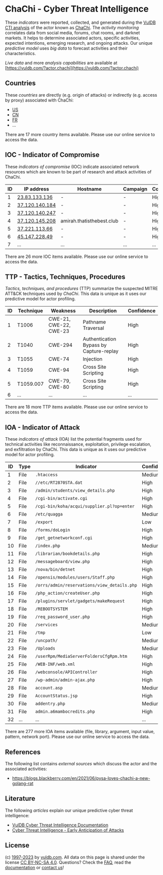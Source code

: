 # ChaChi - Cyber Threat Intelligence

These _indicators_ were reported, collected, and generated during the [VulDB CTI analysis](https://vuldb.com/?kb.cti) of the actor known as [ChaChi](https://vuldb.com/?actor.chachi). The _activity monitoring_ correlates data from social media, forums, chat rooms, and darknet markets. It helps to determine associated actors, specific activities, expected intentions, emerging research, and ongoing attacks. Our unique _predictive model_ uses _big data_ to forecast activities and their characteristics.

_Live data_ and more _analysis capabilities_ are available at [https://vuldb.com/?actor.chachi](https://vuldb.com/?actor.chachi)

## Countries

These _countries_ are directly (e.g. origin of attacks) or indirectly (e.g. access by proxy) associated with ChaChi:

* [US](https://vuldb.com/?country.us)
* [CN](https://vuldb.com/?country.cn)
* [FR](https://vuldb.com/?country.fr)
* ...

There are 17 more country items available. Please use our online service to access the data.

## IOC - Indicator of Compromise

These _indicators of compromise_ (IOC) indicate associated network resources which are known to be part of research and attack activities of ChaChi.

ID | IP address | Hostname | Campaign | Confidence
-- | ---------- | -------- | -------- | ----------
1 | [23.83.133.136](https://vuldb.com/?ip.23.83.133.136) | - | - | High
2 | [37.120.140.184](https://vuldb.com/?ip.37.120.140.184) | - | - | High
3 | [37.120.140.247](https://vuldb.com/?ip.37.120.140.247) | - | - | High
4 | [37.120.145.208](https://vuldb.com/?ip.37.120.145.208) | amirah.thatisthebest.club | - | High
5 | [37.221.113.66](https://vuldb.com/?ip.37.221.113.66) | - | - | High
6 | [45.147.228.49](https://vuldb.com/?ip.45.147.228.49) | - | - | High
7 | ... | ... | ... | ...

There are 26 more IOC items available. Please use our online service to access the data.

## TTP - Tactics, Techniques, Procedures

_Tactics, techniques, and procedures_ (TTP) summarize the suspected MITRE ATT&CK techniques used by _ChaChi_. This data is unique as it uses our predictive model for actor profiling.

ID | Technique | Weakness | Description | Confidence
-- | --------- | -------- | ----------- | ----------
1 | T1006 | CWE-21, CWE-22, CWE-23 | Pathname Traversal | High
2 | T1040 | CWE-294 | Authentication Bypass by Capture-replay | High
3 | T1055 | CWE-74 | Injection | High
4 | T1059 | CWE-94 | Cross Site Scripting | High
5 | T1059.007 | CWE-79, CWE-80 | Cross Site Scripting | High
6 | ... | ... | ... | ...

There are 18 more TTP items available. Please use our online service to access the data.

## IOA - Indicator of Attack

These _indicators of attack_ (IOA) list the potential fragments used for technical activities like reconnaissance, exploitation, privilege escalation, and exfiltration by ChaChi. This data is unique as it uses our predictive model for actor profiling.

ID | Type | Indicator | Confidence
-- | ---- | --------- | ----------
1 | File | `.htaccess` | Medium
2 | File | `//etc/RT2870STA.dat` | High
3 | File | `/admin/students/view_details.php` | High
4 | File | `/cgi-bin/activate.cgi` | High
5 | File | `/cgi-bin/koha/acqui/supplier.pl?op=enter` | High
6 | File | `/etc/quagga` | Medium
7 | File | `/export` | Low
8 | File | `/forms/doLogin` | High
9 | File | `/get_getnetworkconf.cgi` | High
10 | File | `/index.php` | Medium
11 | File | `/librarian/bookdetails.php` | High
12 | File | `/messageboard/view.php` | High
13 | File | `/nova/bin/detnet` | High
14 | File | `/opensis/modules/users/Staff.php` | High
15 | File | `/orrs/admin/reservations/view_details.php` | High
16 | File | `/php_action/createUser.php` | High
17 | File | `/plugins/servlet/gadgets/makeRequest` | High
18 | File | `/REBOOTSYSTEM` | High
19 | File | `/req_password_user.php` | High
20 | File | `/services` | Medium
21 | File | `/tmp` | Low
22 | File | `/uncpath/` | Medium
23 | File | `/Uploads` | Medium
24 | File | `/userRpm/MediaServerFoldersCfgRpm.htm` | High
25 | File | `/WEB-INF/web.xml` | High
26 | File | `/webconsole/APIController` | High
27 | File | `/wp-admin/admin-ajax.php` | High
28 | File | `account.asp` | Medium
29 | File | `AccountStatus.jsp` | High
30 | File | `addentry.php` | Medium
31 | File | `admin.a6mambocredits.php` | High
32 | ... | ... | ...

There are 277 more IOA items available (file, library, argument, input value, pattern, network port). Please use our online service to access the data.

## References

The following list contains _external sources_ which discuss the actor and the associated activities:

* https://blogs.blackberry.com/en/2021/06/pysa-loves-chachi-a-new-golang-rat

## Literature

The following _articles_ explain our unique predictive cyber threat intelligence:

* [VulDB Cyber Threat Intelligence Documentation](https://vuldb.com/?kb.cti)
* [Cyber Threat Intelligence - Early Anticipation of Attacks](https://www.scip.ch/en/?labs.20201022)

## License

(c) [1997-2023](https://vuldb.com/?kb.changelog) by [vuldb.com](https://vuldb.com/?kb.about). All data on this page is shared under the license [CC BY-NC-SA 4.0](https://creativecommons.org/licenses/by-nc-sa/4.0/). Questions? Check the [FAQ](https://vuldb.com/?kb.faq), read the [documentation](https://vuldb.com/?kb) or [contact us](https://vuldb.com/?contact)!
